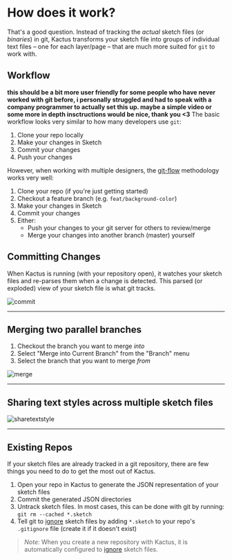 # How does it work?

That's a good question. Instead of tracking the *actual* sketch files (or *binaries*) in git, Kactus transforms your sketch file into groups of individual text files – one for each layer/page – that are much more suited for `git` to work with. 

## Workflow
**this should be a bit more user friendly for some people who have never worked with git before, i personally struggled and had to speak with a company programmer to actually set this up. maybe a simple video or some more in depth insctructions would be nice, thank you <3**
The basic workflow looks very similar to how many developers use `git`:

1. Clone your repo locally
2. Make your changes in Sketch
3. Commit your changes
4. Push your changes

However, when working with multiple designers, the [git-flow](https://www.atlassian.com/git/tutorials/comparing-workflows#gitflow-workflow) methodology works very well:

1. Clone your repo (if you're just getting started)
2. Checkout a feature branch (e.g. `feat/background-color`)
3. Make your changes in Sketch
4. Commit your changes
5. Either:
    - Push your changes to your git server for others to review/merge
    - Merge your changes into another branch (master) yourself

## Committing Changes

When Kactus is running (with your repository open), it watches your sketch files and re-parses them when a change is detected. This parsed (or exploded) view of your sketch file is what git tracks.

![commit](https://user-images.githubusercontent.com/3254314/28254880-df5a388e-6a65-11e7-8b73-8de6fe227927.gif)

---

## Merging two parallel branches

1. Checkout the branch you want to merge *into*
2. Select "Merge into Current Branch" from the "Branch" menu
3. Select the branch that you want to merge *from*

![merge](https://user-images.githubusercontent.com/3254314/28254882-e28fb8d0-6a65-11e7-86a5-d766d4303959.gif)

---

## Sharing text styles across multiple sketch files

![sharetextstyle](https://user-images.githubusercontent.com/3254314/28254883-e5f79a92-6a65-11e7-86cc-3cfdc687a454.gif)

---

## Existing Repos

If your sketch files are already tracked in a git repository, there are few things you need to do to get the most out of Kactus.

1. Open your repo in Kactus to generate the JSON representation of your sketch files
2. Commit the generated JSON directories
2. Untrack sketch files. In most cases, this can be done with git by running: `git rm --cached *.sketch`
3. Tell git to [ignore](/help/glossary/#ignore) sketch files by adding `*.sketch` to your repo's `.gitignore` file (create it if it doesn't exist)

> *Note:* When you create a new repository with Kactus, it is automatically configured to [ignore](/help/glossary/#ignore) sketch files.

